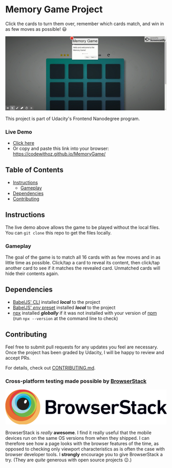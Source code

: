 # Memory Game Project

Click the cards to turn them over, remember which cards match, and win in
as few moves as possible! 😃

![memory game animated gif](img/MemoryGame.gif)

This project is part of Udacity's Frontend Nanodegree program.

### Live Demo

- [Click here](https://codewithoz.github.io/MemoryGame/)
- Or copy and paste this link into your browser: https://codewithoz.github.io/MemoryGame/

## Table of Contents

- [Instructions](#instructions)
  - [Gameplay](#gameplay)
- [Dependencies](#dependencies)
- [Contributing](#contributing)

## Instructions

The live demo above allows the game to be played without the local files.
You can `git clone` this repo to get the files locally.

### Gameplay

The goal of the game is to match all 16 cards with as few moves and in as little
time as possible. Click/tap a card to reveal its content, then click/tap
another card to see if it matches the revealed card. Unmatched cards will
hide their contents again.

## Dependencies

- [BabelJS' CLI](https://babeljs.io/docs/en/babel-cli) installed **_local_** to the project
- [BabelJS' _env_ preset](https://babeljs.io/docs/en/babel-preset-env) installed **_local_** to the project
- [npx](https://www.npmjs.com/package/npx) installed **_globally_** if it was not installed with your
  version of [npm](https://www.npmjs.com/) (run `npx --version` at the command line to check)

## Contributing

Feel free to submit pull requests for any updates you feel are necessary.
Once the project has been graded by Udacity, I will be happy to review and
accept PRs.

For details, check out [CONTRIBUTING.md](CONTRIBUTING.md).

### Cross-platform testing made possible by [BrowserStack](https://www.browserstack.com)

[![BrowserStack Logo](Browserstack-logo@2x.png)](https://www.browserstack.com)

BrowserStack is _really_ **awesome**. I find it really useful that the mobile
devices run on the same OS versions from when they shipped. I can therefore
see how a page looks with the browser features of the time, as opposed to
checking only viewport characteristics as is often the case with browser
developer tools.
I **strongly** encourage you to give BrowserStack a try. (They are _quite_
generous with open source projects :wink:.)
